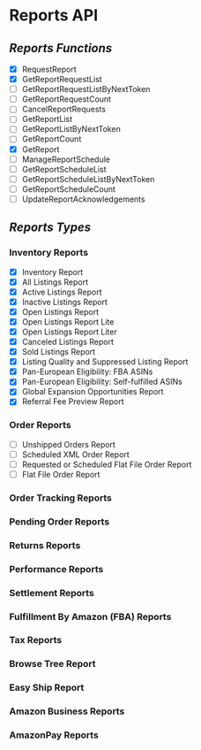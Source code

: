 # Reports API

## *Reports Functions*

- [x] RequestReport
- [x] GetReportRequestList
- [ ] GetReportRequestListByNextToken
- [ ] GetReportRequestCount
- [ ] CancelReportRequests
- [ ] GetReportList
- [ ] GetReportListByNextToken
- [ ] GetReportCount
- [x] GetReport
- [ ] ManageReportSchedule
- [ ] GetReportScheduleList
- [ ] GetReportScheduleListByNextToken
- [ ] GetReportScheduleCount
- [ ] UpdateReportAcknowledgements

## *Reports Types*

### **Inventory Reports**

- [x] Inventory Report
- [x] All Listings Report
- [x] Active Listings Report
- [x] Inactive Listings Report
- [x] Open Listings Report
- [x] Open Listings Report Lite
- [x] Open Listings Report Liter
- [x] Canceled Listings Report
- [x] Sold Listings Report
- [x] Listing Quality and Suppressed Listing Report
- [x] Pan-European Eligibility: FBA ASINs
- [x] Pan-European Eligibility: Self-fulfilled ASINs
- [x] Global Expansion Opportunities Report
- [x] Referral Fee Preview Report

### **Order Reports**

- [ ] Unshipped Orders Report
- [ ] Scheduled XML Order Report
- [ ] Requested or Scheduled Flat File Order Report
- [ ] Flat File Order Report

### **Order Tracking Reports**

### **Pending Order Reports**

### **Returns Reports**

### **Performance Reports**

### **Settlement Reports**

### **Fulfillment By Amazon (FBA) Reports**

### **Tax Reports**

### **Browse Tree Report**

### **Easy Ship Report**

### **Amazon Business Reports**

### **AmazonPay Reports**

